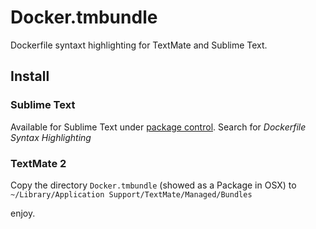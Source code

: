 # Docker.tmbundle

Dockerfile syntaxt highlighting for TextMate and Sublime Text.

## Install

### Sublime Text

Available for Sublime Text under [package control](https://sublime.wbond.net/packages/Dockerfile%20Syntax%20Highlighting).
Search for *Dockerfile Syntax Highlighting*

### TextMate 2

Copy the directory `Docker.tmbundle` (showed as a Package in OSX) to `~/Library/Application Support/TextMate/Managed/Bundles`

enjoy.
